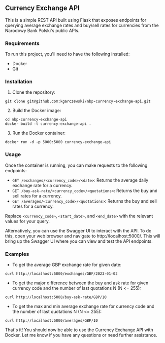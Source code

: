 ## Currency Exchange API

This is a simple REST API built using Flask that exposes endpoints for querying average exchange rates and buy/sell rates for currencies from the Narodowy Bank Polski's public APIs.

### Requirements

To run this project, you'll need to have the following installed:

- Docker
- Git

### Installation

1. Clone the repository:

```
git clone git@github.com:kgarczewski/nbp-currency-exchange-api.git
```

2. Build the Docker image:

```
cd nbp-currency-exchange-api
docker build -t currency-exchange-api .
```

3. Run the Docker container:

```
docker run -d -p 5000:5000 currency-exchange-api
```

### Usage

Once the container is running, you can make requests to the following endpoints:

- `GET /exchanges/<currency_code>/<date>`: Returns the average daily exchange rate for a currency.
- `GET /buy-ask-rate/<currency_code>/<quotations>`: Returns the buy and sell rates for a currency.
- `GET /averages/<currency_code>/<quotations>`: Returns the buy and sell rates for a currency.

Replace `<currency_code>`, `<start_date>`, and `<end_date>` with the relevant values for your query.

Alternatively, you can use the Swagger UI to interact with the API. To do this, open your web browser and navigate to http://localhost:5000/. This will bring up the Swagger UI where you can view and test the API endpoints.

### Examples

- To get the average GBP exchange rate for given date:

```
curl http://localhost:5000/exchanges/GBP/2023-01-02
```

- To get the major difference between the buy and ask rate for given currency code and the number of last quotations N (N <= 255):

```
curl http://localhost:5000/buy-ask-rate/GBP/10
```

- To get the max and min average exchange rate for currency code and the number of last quotations N (N <= 255):

```
curl http://localhost:5000/averages/GBP/10
```

That's it! You should now be able to use the Currency Exchange API with Docker. Let me know if you have any questions or need further assistance.